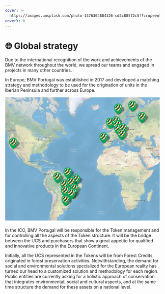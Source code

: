 ```yaml
---
cover: >-
  https://images.unsplash.com/photo-1476304884326-cd2c88572c5f?crop=entropy&cs=tinysrgb&fm=jpg&ixid=MnwxOTcwMjR8MHwxfHNlYXJjaHw0fHx3b3JsZHxlbnwwfHx8fDE2NjM3NzgwNjc&ixlib=rb-1.2.1&q=80
coverY: 0
---
```


# 🌐 Global strategy

Due to the international recognition of the work and achievements of the BMV network throughout the world, we spread our teams and engaged in projects in many other countries.

In Europe, BMV Portugal was established in 2017 and developed a matching strategy and methodology to be used for the origination of units in the Iberian Peninsula and further across Europe.

![](<../.gitbook/assets/image (5).png>)

In the ICO, BMV Portugal will be responsible for the Token management and for controlling all the aspects of the Token structure. It will be the bridge between the UCS and purchasers that show a great appetite for qualified and innovative products in the European Continent.

Initially, all the UCS represented in the Tokens will be from Forest Credits, originated in forest preservation activities. Notwithstanding, the demand for social and environmental solutions specialized for the European reality has turned our head to a customized solution and methodology for each region. Public entities are currently asking for a holistic approach of conservation that integrates environmental, social and cultural aspects, and at the same time structure the demand for these assets on a national level.
